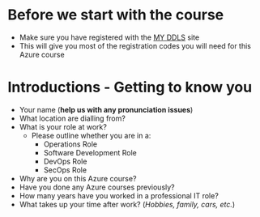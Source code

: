 # Before we start with the course
- Make sure you have registered with the [MY DDLS](https://my.ddls.com.au/) site
- This will give you most of the registration codes you will need for this Azure course

# Introductions - Getting to know you
- Your name (**help us with any pronunciation issues**)
- What location are dialling from?
- What is your role at work?  
  - Please outline whether you are in a:
    - Operations Role
    - Software Development Role
    - DevOps Role
    - SecOps Role
- Why are you on this Azure course?
- Have you done any Azure courses previously?
- How many years have you worked in a professional IT role?
- What takes up your time after work? (*Hobbies, family, cars, etc.*) 
